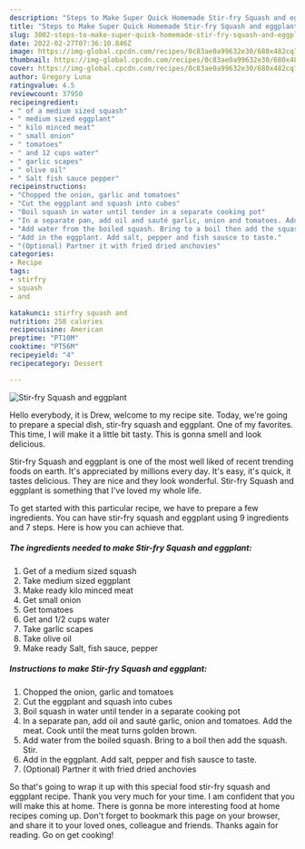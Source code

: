 ```yaml
---
description: "Steps to Make Super Quick Homemade Stir-fry Squash and eggplant"
title: "Steps to Make Super Quick Homemade Stir-fry Squash and eggplant"
slug: 3002-steps-to-make-super-quick-homemade-stir-fry-squash-and-eggplant
date: 2022-02-27T07:36:10.846Z
image: https://img-global.cpcdn.com/recipes/0c83ae0a99632e30/680x482cq70/stir-fry-squash-and-eggplant-recipe-main-photo.jpg
thumbnail: https://img-global.cpcdn.com/recipes/0c83ae0a99632e30/680x482cq70/stir-fry-squash-and-eggplant-recipe-main-photo.jpg
cover: https://img-global.cpcdn.com/recipes/0c83ae0a99632e30/680x482cq70/stir-fry-squash-and-eggplant-recipe-main-photo.jpg
author: Gregory Luna
ratingvalue: 4.5
reviewcount: 37950
recipeingredient:
- " of a medium sized squash"
- " medium sized eggplant"
- " kilo minced meat"
- " small onion"
- " tomatoes"
- " and 12 cups water"
- " garlic scapes"
- " olive oil"
- " Salt fish sauce pepper"
recipeinstructions:
- "Chopped the onion, garlic and tomatoes"
- "Cut the eggplant and squash into cubes"
- "Boil squash in water until tender in a separate cooking pot"
- "In a separate pan, add oil and sauté garlic, onion and tomatoes. Add the meat. Cook until the meat turns golden brown."
- "Add water from the boiled squash. Bring to a boil then add the squash. Stir."
- "Add in the eggplant. Add salt, pepper and fish sausce to taste."
- "(Optional) Partner it with fried dried anchovies"
categories:
- Recipe
tags:
- stirfry
- squash
- and

katakunci: stirfry squash and 
nutrition: 258 calories
recipecuisine: American
preptime: "PT10M"
cooktime: "PT56M"
recipeyield: "4"
recipecategory: Dessert

---
```



![Stir-fry Squash and eggplant](https://img-global.cpcdn.com/recipes/0c83ae0a99632e30/680x482cq70/stir-fry-squash-and-eggplant-recipe-main-photo.jpg)

Hello everybody, it is Drew, welcome to my recipe site. Today, we're going to prepare a special dish, stir-fry squash and eggplant. One of my favorites. This time, I will make it a little bit tasty. This is gonna smell and look delicious.



Stir-fry Squash and eggplant is one of the most well liked of recent trending foods on earth. It's appreciated by millions every day. It's easy, it's quick, it tastes delicious. They are nice and they look wonderful. Stir-fry Squash and eggplant is something that I've loved my whole life.


To get started with this particular recipe, we have to prepare a few ingredients. You can have stir-fry squash and eggplant using 9 ingredients and 7 steps. Here is how you can achieve that.

<!--inarticleads1-->

##### The ingredients needed to make Stir-fry Squash and eggplant:

1. Get  of a medium sized squash
1. Take  medium sized eggplant
1. Make ready  kilo minced meat
1. Get  small onion
1. Get  tomatoes
1. Get  and 1/2 cups water
1. Take  garlic scapes
1. Take  olive oil
1. Make ready  Salt, fish sauce, pepper




<!--inarticleads2-->

##### Instructions to make Stir-fry Squash and eggplant:

1. Chopped the onion, garlic and tomatoes
1. Cut the eggplant and squash into cubes
1. Boil squash in water until tender in a separate cooking pot
1. In a separate pan, add oil and sauté garlic, onion and tomatoes. Add the meat. Cook until the meat turns golden brown.
1. Add water from the boiled squash. Bring to a boil then add the squash. Stir.
1. Add in the eggplant. Add salt, pepper and fish sausce to taste.
1. (Optional) Partner it with fried dried anchovies




So that's going to wrap it up with this special food stir-fry squash and eggplant recipe. Thank you very much for your time. I am confident that you will make this at home. There is gonna be more interesting food at home recipes coming up. Don't forget to bookmark this page on your browser, and share it to your loved ones, colleague and friends. Thanks again for reading. Go on get cooking!
